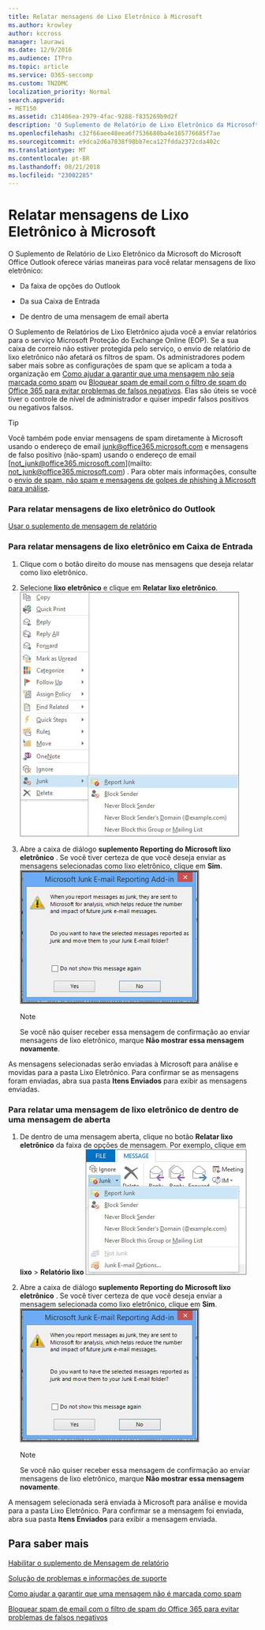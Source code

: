 ```yaml
---
title: Relatar mensagens de Lixo Eletrônico à Microsoft
ms.author: krowley
author: kccross
manager: laurawi
ms.date: 12/9/2016
ms.audience: ITPro
ms.topic: article
ms.service: O365-seccomp
ms.custom: TN2DMC
localization_priority: Normal
search.appverid:
- MET150
ms.assetid: c31406ea-2979-4fac-9288-f835269b9d2f
description: 'O Suplemento de Relatório de Lixo Eletrônico da Microsoft do Microsoft Office Outlook oferece várias maneiras para você relatar mensagens de lixo eletrônico:'
ms.openlocfilehash: c32f66aee48eea6f7536680ba4e165776685f7ae
ms.sourcegitcommit: e9dca2d6a7838f98bb7eca127fdda2372cda402c
ms.translationtype: MT
ms.contentlocale: pt-BR
ms.lasthandoff: 08/21/2018
ms.locfileid: "23002285"
---
```

# <a name="report-junk-email-messages-to-microsoft"></a>Relatar mensagens de Lixo Eletrônico à Microsoft

O Suplemento de Relatório de Lixo Eletrônico da Microsoft do Microsoft Office Outlook oferece várias maneiras para você relatar mensagens de lixo eletrônico:
  
- Da faixa de opções do Outlook
    
- Da sua Caixa de Entrada
    
- De dentro de uma mensagem de email aberta
    
O Suplemento de Relatórios de Lixo Eletrônico ajuda você a enviar relatórios para o serviço Microsoft Proteção do Exchange Online (EOP). Se a sua caixa de correio não estiver protegida pelo serviço, o envio de relatório de lixo eletrônico não afetará os filtros de spam. Os administradores podem saber mais sobre as configurações de spam que se aplicam a toda a organização em [Como ajudar a garantir que uma mensagem não seja marcada como spam](https://go.microsoft.com/fwlink/p/?LinkId=534224) ou [Bloquear spam de email com o filtro de spam do Office 365 para evitar problemas de falsos negativos](https://go.microsoft.com/fwlink/p/?LinkId=534225). Elas são úteis se você tiver o controle de nível de administrador e quiser impedir falsos positivos ou negativos falsos.
  
> [!TIP]
> Você também pode enviar mensagens de spam diretamente à Microsoft usando o endereço de email [junk@office365.microsoft.com](mailto:junk@office365.microsoft.com) e mensagens de falso positivo (não-spam) usando o endereço de email [not_junk@office365.microsoft.com](mailto: not_junk@office365.microsoft.com) . Para obter mais informações, consulte o [envio de spam, não spam e mensagens de golpes de phishing à Microsoft para análise](submit-spam-non-spam-and-phishing-scam-messages-to-microsoft-for-analysis.md). 
  
### <a name="to-report-junk-email-messages-from-outlook"></a>Para relatar mensagens de lixo eletrônico do Outlook

[Usar o suplemento de mensagem de relatório](https://support.office.com/article/b5caa9f1-cdf3-4443-af8c-ff724ea719d2) 
  
### <a name="to-report-junk-email-messages-from-your-inbox"></a>Para relatar mensagens de lixo eletrônico em Caixa de Entrada

1. Clique com o botão direito do mouse nas mensagens que deseja relatar como lixo eletrônico.
    
2. Selecione **lixo eletrônico** e clique em **Relatar lixo eletrônico**.  ![Relatar mensagens de lixo eletrônico da caixa de entrada](media/EOP-Outlook-Junk-Reporting-Tool-3.jpg)
  
3. Abre a caixa de diálogo **suplemento Reporting do Microsoft lixo eletrônico** . Se você tiver certeza de que você deseja enviar as mensagens selecionadas como lixo eletrônico, clique em **Sim**.  ![Confirmar relatar como lixo eletrônico](media/EOP-Outlook-Junk-Reporting-Tool-2.jpg)
  
    > [!NOTE]
    > Se você não quiser receber essa mensagem de confirmação ao enviar mensagens de lixo eletrônico, marque **Não mostrar essa mensagem novamente**. 
  
As mensagens selecionadas serão enviadas à Microsoft para análise e movidas para a pasta Lixo Eletrônico. Para confirmar se as mensagens foram enviadas, abra sua pasta **Itens Enviados** para exibir as mensagens enviadas. 
  
### <a name="to-report-a-junk-email-message-from-within-an-opened-message"></a>Para relatar uma mensagem de lixo eletrônico de dentro de uma mensagem de aberta

1. De dentro de uma mensagem aberta, clique no botão **Relatar lixo eletrônico** da faixa de opções de mensagem. Por exemplo, clique em **lixo** \> **Relatório lixo** ![informar sobre um lixo eletrônico de dentro de uma mensagem](media/EOP-Outlook-Junk-Reporting-Tool-4.jpg)
  
2. Abre a caixa de diálogo **suplemento Reporting do Microsoft lixo eletrônico** . Se você tiver certeza de que você deseja enviar a mensagem selecionada como lixo eletrônico, clique em **Sim**.  ![Confirmar relatar como lixo eletrônico](media/EOP-Outlook-Junk-Reporting-Tool-2.jpg)
  
    > [!NOTE]
    > Se você não quiser receber essa mensagem de confirmação ao enviar mensagens de lixo eletrônico, marque **Não mostrar essa mensagem novamente**. 
  
A mensagem selecionada será enviada à Microsoft para análise e movida para a pasta Lixo Eletrônico. Para confirmar se a mensagem foi enviada, abra sua pasta **Itens Enviados** para exibir a mensagem enviada. 
  
## <a name="for-more-information"></a>Para saber mais

[Habilitar o suplemento de Mensagem de relatório](https://support.office.com/article/4250c4bc-6102-420b-9e0a-a95064837676)
  
[Solução de problemas e informações de suporte](troubleshooting-and-support-information.md)
  
[Como ajudar a garantir que uma mensagem não é marcada como spam](https://go.microsoft.com/fwlink/p/?LinkId=534224)
  
[Bloquear spam de email com o filtro de spam do Office 365 para evitar problemas de falsos negativos](https://go.microsoft.com/fwlink/p/?LinkId=534225)
  

